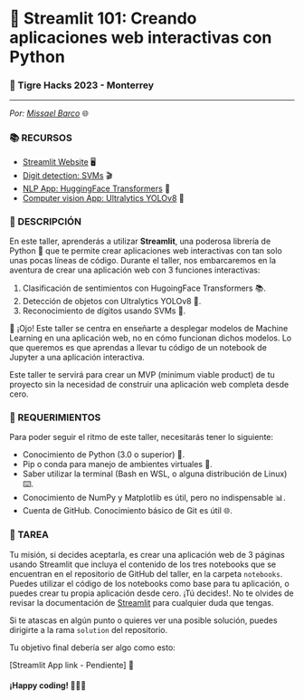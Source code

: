 # 🚀 Streamlit 101: Creando aplicaciones web interactivas con Python

### 🎉 Tigre Hacks 2023 - Monterrey
-----

*Por: [Missael Barco](https://www.linkedin.com/in/gmissaelbarco/)* 🌐

### 📚 RECURSOS

- [Streamlit Website](https://streamlit.io/) 🖥️
- [Digit detection: SVMs](https://youtu.be/_YPScrckx28) 🎬
- [NLP App: HuggingFace Transformers](https://huggingface.co/docs/transformers/index) 🤖
- [Computer vision App: Ultralytics YOLOv8](https://github.com/ultralytics/ultralytics) 📸

### 🎯 DESCRIPCIÓN

En este taller, aprenderás a utilizar **Streamlit**, una poderosa librería de Python 🐍 que te permite crear aplicaciones web interactivas con tan solo unas pocas líneas de código. Durante el taller, nos embarcaremos en la aventura de crear una aplicación web con 3 funciones interactivas:

1. Clasificación de sentimientos con HugoingFace Transformers 📚.
2. Detección de objetos con Ultralytics YOLOv8 🚗.
3. Reconocimiento de dígitos usando SVMs 🔢.

🔎 ¡Ojo! Este taller se centra en enseñarte a desplegar modelos de Machine Learning en una aplicación web, no en cómo funcionan dichos modelos. Lo que queremos es que aprendas a llevar tu código de un notebook de Jupyter a una aplicación interactiva.

Este taller te servirá para crear un MVP (minimum viable product) de tu proyecto sin la necesidad de construir una aplicación web completa desde cero.

### 📝 REQUERIMIENTOS

Para poder seguir el ritmo de este taller, necesitarás tener lo siguiente:

- Conocimiento de Python (3.0 o superior) 🐍.
- Pip o conda para manejo de ambientes virtuales 🔄.
- Saber utilizar la terminal (Bash en WSL, o alguna distribución de Linux) ⌨️.
- Conocimiento de NumPy y Matplotlib es útil, pero no indispensable 📊.
- Cuenta de GitHub. Conocimiento básico de Git es útil 🌐.

### 🎯 TAREA

Tu misión, si decides aceptarla, es crear una aplicación web de 3 páginas usando Streamlit que incluya el contenido de los tres notebooks que se encuentran en el repositorio de GitHub del taller, en la carpeta `notebooks`. Puedes utilizar el código de los notebooks como base para tu aplicación, o puedes crear tu propia aplicación desde cero. ¡Tú decides!. No te olvides de revisar la documentación de [Streamlit](https://streamlit.io/) para cualquier duda que tengas.

Si te atascas en algún punto o quieres ver una posible solución, puedes dirigirte a la rama `solution` del repositorio.

Tu objetivo final debería ser algo como esto:

[Streamlit App link - Pendiente] 🔗

#### ¡Happy coding! 🚀🚀🚀